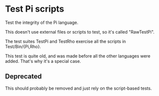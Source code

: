# Test Pi scripts

Test the integrity of the Pi language.

This doesn't use external files or scripts to test, so it's called "RawTestPi".

The test suites TestPi and TestRho exercise all the scripts in Test/Bin/{Pi,Rho}.

This test is quite old, and was made before all the other languages were added. That's why it's a special case.

## Deprecated

This should probably be removed and just rely on the script-based tests.

